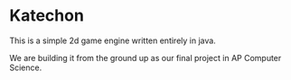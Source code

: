 Katechon
========

This is a simple 2d game engine written entirely in java.

We are building it from the ground up as our final project in AP Computer Science.
